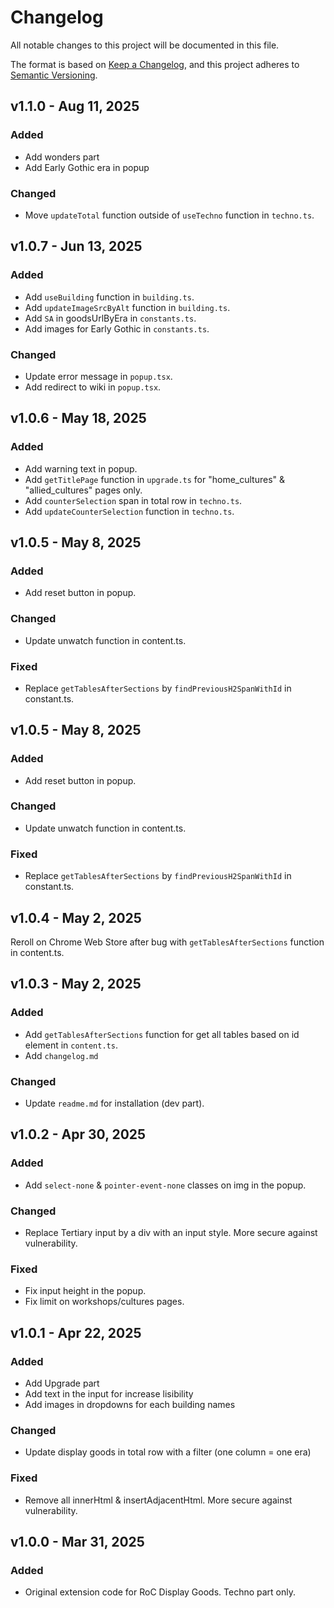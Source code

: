 # Changelog

All notable changes to this project will be documented in this file.

The format is based on [Keep a Changelog](https://keepachangelog.com/en/1.0.0/),
and this project adheres to [Semantic Versioning](https://semver.org/spec/v2.0.0.html).

## v1.1.0 - Aug 11, 2025

### Added

- Add wonders part
- Add Early Gothic era in popup

### Changed

- Move `updateTotal` function outside of `useTechno` function in `techno.ts`.

## v1.0.7 - Jun 13, 2025

### Added

- Add `useBuilding` function in `building.ts`.
- Add `updateImageSrcByAlt` function in `building.ts`.
- Add `SA` in goodsUrlByEra in `constants.ts`.
- Add images for Early Gothic in `constants.ts`.

### Changed

- Update error message in `popup.tsx`.
- Add redirect to wiki in `popup.tsx`.

## v1.0.6 - May 18, 2025

### Added

- Add warning text in popup.
- Add `getTitlePage` function in `upgrade.ts` for "home_cultures" & "allied_cultures" pages only.
- Add `counterSelection` span in total row in `techno.ts`.
- Add `updateCounterSelection` function in `techno.ts`.

## v1.0.5 - May 8, 2025

### Added

- Add reset button in popup.

### Changed

- Update unwatch function in content.ts.

### Fixed

- Replace `getTablesAfterSections` by `findPreviousH2SpanWithId` in constant.ts.

## v1.0.5 - May 8, 2025

### Added

- Add reset button in popup.

### Changed

- Update unwatch function in content.ts.

### Fixed

- Replace `getTablesAfterSections` by `findPreviousH2SpanWithId` in constant.ts.

## v1.0.4 - May 2, 2025

Reroll on Chrome Web Store after bug with `getTablesAfterSections` function in content.ts.

## v1.0.3 - May 2, 2025

### Added

- Add `getTablesAfterSections` function for get all tables based on id element in `content.ts`.
- Add `changelog.md`

### Changed

- Update `readme.md` for installation (dev part).

## v1.0.2 - Apr 30, 2025

### Added

- Add `select-none` & `pointer-event-none` classes on img in the popup.

### Changed

- Replace Tertiary input by a div with an input style. More secure against vulnerability.

### Fixed

- Fix input height in the popup.
- Fix limit on workshops/cultures pages.

## v1.0.1 - Apr 22, 2025

### Added

- Add Upgrade part
- Add text in the input for increase lisibility
- Add images in dropdowns for each building names

### Changed

- Update display goods in total row with a filter (one column = one era)

### Fixed

- Remove all innerHtml & insertAdjacentHtml. More secure against vulnerability.

## v1.0.0 - Mar 31, 2025

### Added

- Original extension code for RoC Display Goods. Techno part only.
